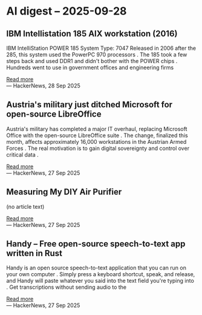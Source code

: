 # AI digest – 2025-09-28

## IBM Intellistation 185 AIX workstation (2016)

IBM IntelliStation POWER 185 System Type: 7047 Released in 2006 after the 285, this system used the PowerPC 970 processors . The 185 took a few steps back and used DDR1 and didn't bother with the POWER chips . Hundreds went to use in government offices and engineering firms

[Read more](http://www.ibmfiles.com/pages/intellipower185.htm)  
— HackerNews, 28 Sep 2025

## Austria's military just ditched Microsoft for open-source LibreOffice

Austria's military has completed a major IT overhaul, replacing Microsoft Office with the open-source LibreOffice suite . The change, finalized this month, affects approximately 16,000 workstations in the Austrian Armed Forces . The real motivation is to gain digital sovereignty and control over critical data .

[Read more](https://www.zdnet.com/article/this-european-military-just-ditched-microsoft-for-open-source-libreoffice-heres-why/)  
— HackerNews, 27 Sep 2025

## Measuring My DIY Air Purifier

(no article text)

[Read more](https://chillphysicsenjoyer.substack.com/p/measuring-my-diy-air-purifier)  
— HackerNews, 27 Sep 2025

## Handy – Free open-source speech-to-text app written in Rust

Handy is an open source speech-to-text application that you can run on your own computer . Simply press a keyboard shortcut, speak, and release, and Handy will paste whatever you said into the text field you're typing into . Get transcriptions without sending audio to the

[Read more](https://handy.computer/)  
— HackerNews, 27 Sep 2025
